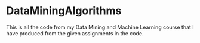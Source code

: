 # DataMiningAlgorithms

This is all the code from my Data Mining and Machine Learning course that I have produced from the given assignments in the code. 
